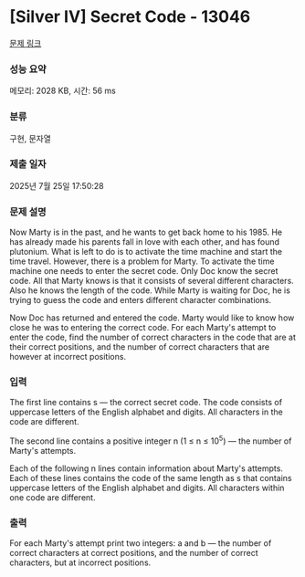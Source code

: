 # [Silver IV] Secret Code - 13046 

[문제 링크](https://www.acmicpc.net/problem/13046) 

### 성능 요약

메모리: 2028 KB, 시간: 56 ms

### 분류

구현, 문자열

### 제출 일자

2025년 7월 25일 17:50:28

### 문제 설명

<p>Now Marty is in the past, and he wants to get back home to his 1985. He has already made his parents fall in love with each other, and has found plutonium. What is left to do is to activate the time machine and start the time travel. However, there is a problem for Marty. To activate the time machine one needs to enter the secret code. Only Doc know the secret code. All that Marty knows is that it consists of several different characters. Also he knows the length of the code. While Marty is waiting for Doc, he is trying to guess the code and enters different character combinations.</p>

<p>Now Doc has returned and entered the code. Marty would like to know how close he was to entering the correct code. For each Marty's attempt to enter the code, find the number of correct characters in the code that are at their correct positions, and the number of correct characters that are however at incorrect positions.</p>

### 입력 

 <p>The first line contains s — the correct secret code. The code consists of uppercase letters of the English alphabet and digits. All characters in the code are different.</p>

<p>The second line contains a positive integer n (1 ≤ n ≤ 10<sup>5</sup>) — the number of Marty's attempts.</p>

<p>Each of the following n lines contain information about Marty's attempts. Each of these lines contains the code of the same length as s that contains uppercase letters of the English alphabet and digits. All characters within one code are different.</p>

### 출력 

 <p>For each Marty's attempt print two integers: a and b — the number of correct characters at correct positions, and the number of correct characters, but at incorrect positions.</p>

<p> </p>

